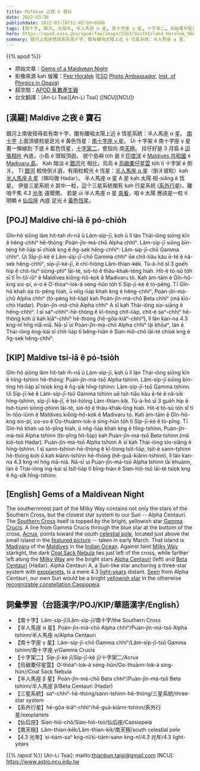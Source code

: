 ```yaml
---
title: Maldive 之夜 ê 寶石
date: 2022-03-28
publishdate: 2022-03-28T11:45:00+0800
tags: [南十字, 銀河, 太陽系, 半人馬座 α 星, 南十字座 γ 星, 十字架二, 烏碳橐仔星雲, 半人馬座 β 星, 三星系統, 系外行星, 仙后座, 半人馬座 α 星 A]
hero: https://apod.nasa.gov/apod/fap/image/2203/SouthIsland_Horalek_960_annotated.jpg
summary: 銀河上南彼搭毋若有南十字，閣有離咱太陽上近 ê 恆星系統：半人馬座 α 星。
---
```


{{% apod %}}

- 原始文章：[Gems of a Maldivean Night](https://apod.nasa.gov/apod/ap220328.html)
- 影像來源 kah 版權：[Petr Horálek](https://www.petrhoralek.com/#about-1) ([ESO](https://www.eso.org) [Photo Ambassador](https://www.eso.org/public/outreach/partnerships/photo-ambassadors/), [Inst. of Physics in Opava](https://www.slu.cz/phys/en/))
- 超空間：[APOD 亂數產生器](https://apod.nasa.gov/apod/random_apod.html)
- 台文翻譯：[An-Li Tsai][An-Li Tsai] ([NCU][NCU])

## [漢羅] Maldive 之夜 ê 寶石
銀河上南彼搭毋若有南十字，閣有離咱太陽上近 ê 恆星系統：半人馬座 α 星。
[南十字][Southern Cross t] 上面頂彼粒是足光 ê 黃色恆星：[南十字座 γ 星][Gamma Crucis]。
Ùi 十字架 ê 南十字座 γ 星 畫一條線到 下底 ê 藍色恆星，[十字架二][Acrux]，會指向 南[天極][celestial pole]。
拄仔好是 3 月翕 ê [這張相片][featured picture] 內底，小島 ê 頭殼頂遐。
彼个島嶼 to̍h 是 tī [印度洋][Indian Ocean] ê [Maldives 共和國][Maldives] ê [Madivaru 島][Madivaru]。
Kah 暗淡 ê [銀河][Milky Way 1]光 相比，烏烏 ê [烏碳橐仔星雲][Coal Sack Nebula] to̍h tī 十字架 ê 倒爿。
Tī [銀河][Milky Way 2] 較倚倒爿遐，有兩粒較光 ê 恆星：[半人馬座 α 星][Alpha Centauri]（倒爿彼粒）kah [半人馬座 β 星][Beta Centauri]（嘛叫做 Hadar）。
半人馬座 α 星 A 是 kah 太陽 相-siâng ê 恆星。
伊是三星系統 ê 其中一粒，這个三星系統閣有 kah 行星系統 ([系外行星][exoplanets])，離咱干焦 4.3 [光年][light-years] 遠爾爾。
若是 ùi 半人馬座 α 星 [來看][Seen]，咱 ê 太陽 應該是一粒 tī 明顯 ê [仙后座][recognizable constellation Cassiopeia] 內底 足光 ê [黃色恆星][yellowish star]。


## [POJ] Maldive chi-iā ê pó-chio̍h
Gîn-hô siōng lâm hit-tah m̄-nā ū Lâm-si̍p-jī, koh ū lî lán Thài-iông siōng kīn ê hêng-chhiⁿ hē-thóng: Poàn-jîn-má-chō Alpha chhiⁿ.
Lâm-si̍p-jī siōng bīn-téng hit-lia̍p sī chiok kng ê n̂g-sek hêng-chhiⁿ: Lâm-si̍p-jī-chō Gamma chhiⁿ.
Ùi Si̍p-jī-kè ê Lâm-si̍p-jī-chō Gamma chhiⁿ ōe chi̍t-tiâu kàu ē-té ê nâ-sek hêng-chhiⁿ, si̍p-jī-kè-jī, ē chí-hiòng Lâm-thian-ke̍k.
Tú-á-hó sī 3 goe̍h hip ê chit-tiuⁿ siòng-phìⁿ lāi-té, sió-tó ê thâu-khak-téng hiah.
Hit-ê tó-sū to̍h sī tī Ìn-tō͘-iûⁿ ê Maldives kiōng-hô-kok ê Madivaru tó.
Kah àm-tām ê Gîn-hô-kng sio-pí, o͘-o͘ ê O͘-thòaⁿ-lok-á seng-hûn to̍h tī Si̍p-jī-kè ê tò-pêng.
Tī Gîn-hô khah óa tò-pêng hiah, ū nn̄g-lia̍p khah kng ê hêng-chhiⁿ, Poàn-jîn-má-chō Alpha chhiⁿ (tò-pêng hit-lia̍p) kah Poàn-jîn-má-chō Beta chhiⁿ (mā kiò-chò Hadar).
Poàn-jîn-má-chō Alpha chhiⁿ A sī kah Thài-iông sio-siâng ê hêng-chhiⁿ.
I sī saⁿ-chhiⁿ-hē-thóng ê kî-tiong chi̍t-lia̍p, chit-ê saⁿ-chhiⁿ hē-thóng koh ū kah kiâⁿ-chhiⁿ hē-thóng (hē-gōa-kiâⁿ-chhiⁿ), lî lán kan-na 4.3 kng-nî hn̄g niā-niā.
Nā-sī ùi Poàn-jîn-má-chō Alpha chhiⁿ lâi khòaⁿ, lán ê Thài-iông èng-kai sī chi̍t-lia̍p tī bêng-hián ê Sian-hiō-chō lāi-té chiok kng ê n̂g-sek hêng-chhiⁿ.


## [KIP] Maldive tsi-iā ê pó-tsio̍h
Gîn-hô siōng lâm hit-tah m̄-nā ū Lâm-si̍p-jī, koh ū lî lán Thài-iông siōng kīn ê hîng-tshinn hē-thóng: Puàn-jîn-má-tsō Alpha tshinn.
Lâm-si̍p-jī siōng bīn-tíng hit-lia̍p sī tsiok kng ê n̂g-sik hîng-tshinn: Lâm-si̍p-jī-tsō Gamma tshinn.
Uì Si̍p-jī-kè ê Lâm-si̍p-jī-tsō Gamma tshinn uē tsi̍t-tiâu kàu ē-té ê nâ-sik hîng-tshinn, si̍p-jī-kè-jī, ē tsí-hiòng Lâm-thian-ki̍k.
Tú-á-hó sī 3 gue̍h hip ê tsit-tiunn siòng-phìnn lāi-té, sió-tó ê thâu-khak-tíng hiah.
Hit-ê tó-sū to̍h sī tī Ìn-tōo-iûnn ê Maldives kiōng-hô-kok ê Madivaru tó.
Kah àm-tām ê Gîn-hô-kng sio-pí, oo-oo ê Oo-thuànn-lok-á sing-hûn to̍h tī Si̍p-jī-kè ê tò-pîng.
Tī Gîn-hô khah uá tò-pîng hiah, ū nn̄g-lia̍p khah kng ê hîng-tshinn, Puàn-jîn-má-tsō Alpha tshinn (tò-pîng hit-lia̍p) kah Puàn-jîn-má-tsō Beta tshinn (mā kiò-tsò Hadar).
Puàn-jîn-má-tsō Alpha tshinn A sī kah Thài-iông sio-siâng ê hîng-tshinn.
I sī sann-tshinn-hē-thóng ê kî-tiong tsi̍t-lia̍p, tsit-ê sann-tshinn hē-thóng koh ū kah kiânn-tshinn hē-thóng (hē-guā-kiânn-tshinn), lî lán kan-na 4.3 kng-nî hn̄g niā-niā.
Nā-sī uì Puàn-jîn-má-tsō Alpha tshinn lâi khuànn, lán ê Thài-iông ìng-kai sī tsi̍t-lia̍p tī bîng-hián ê Sian-hiō-tsō lāi-té tsiok kng ê n̂g-sik hîng-tshinn.

## [English] Gems of a Maldivean Night

The southernmost part of the Milky Way contains not only the stars of the Southern Cross, but the closest star system to our Sun -- Alpha Centauri.
The [Southern Cross][Southern Cross e] itself is topped by the bright, yellowish star [Gamma Crucis][Gamma Crucis].
A line from Gamma Crucis through the blue star at the bottom of the cross, [Acrux][Acrux], points toward the south [celestial pole][celestial pole], located just above the small island in the [featured picture][featured picture] -- taken in early March.
That island is [Madivaru][Madivaru] of the [Maldives][Maldives] in the [Indian Ocean][Indian Ocean].
Against faint [Milky Way][Milky Way 1] starlight, the dark [Coal Sack Nebula][Coal Sack Nebula] lies just left of the cross, while farther left along the [Milky Way][Milky Way 2] are the bright stars [Alpha Centauri][Alpha Centauri] (left) and [Beta Centauri][Beta Centauri] (Hadar).
Alpha Centauri A, a Sun-like star anchoring a three-star system with [exoplanets][exoplanets], is a mere 4.3 [light-years][light-years] distant.
[Seen][Seen] from Alpha Centauri, our own Sun would be a bright [yellowish star][yellowish star] in the otherwise [recognizable constellation Cassiopeia][recognizable constellation Cassiopeia].

## 詞彙學習（台語漢字/POJ/KIP/華語漢字/English）

- 【南十字】Lâm-si̍p-jī/Lâm-si̍p-jī/南十字/the Southern Cross
- 【半人馬座 α 星】Poàn-jîn-má-chō Alpha chhiⁿ/Puàn-jîn-má-tsō Alpha tshinn/半人馬座 α/Alpha Centauri
- 【南十字座 γ 星】Lâm-si̍p-jī-chō Gamma chhiⁿ/Lâm-si̍p-jī-tsō Gamma tshinn/南十字座 γ/Gamma Crucis
- 【十字架二】Si̍p-jī-kè jī/Si̍p-jī-kè jī/十字架二/Acrux
- 【烏碳橐仔星雲】O͘-thòaⁿ-lok-á seng-hûn/Oo-thuànn-lok-á sing-hûn//Coal Sack Nebula
- 【半人馬座 β 星】Poàn-jîn-má-chō Beta chhiⁿ/Puàn-jîn-má-tsō Beta tshinn/半人馬座 β/Beta Centauri (Hadar)
- 【三星系統】saⁿ-chhiⁿ-hē-thóng/sann-tshinn-hē-thóng/三星系統/three-star system
- 【系外行星】hē-gōa-kiâⁿ-chhiⁿ/hē-guā-kiânn-tshinn/系外行星/exoplanets
- 【仙后座】Sian-hiō-chō/Sian-hiō-tsō/仙后座/Cassiopeia
- 【南天極】Lâm-thian-ke̍k/Lâm-thian-ki̍k/南天極/south celestial pole
- 【4.3 光年】sì-tiám-saⁿ kng-nî/sì-tiám-sann kng-nî/4.3 光年/4.3 light-years

{{% /apod %}}
[An-Li Tsai]: mailto:thianbun.taigi@gmail.com
[NCU]: https://www.astro.ncu.edu.tw

[copyright]: https://apod.nasa.gov/apod/fap/lib/about_apod.html#srapply

[Southern Cross e]:https://apod.nasa.gov/apod/ap210125.html
[Southern Cross t]:https://apod.tw/daily/20210125/
[Gamma Crucis]:https://en.wikipedia.org/wiki/Gacrux
[Acrux]:https://en.wikipedia.org/wiki/Acrux
[celestial pole]:https://en.wikipedia.org/wiki/Celestial_pole
[featured picture]:https://www.petrhoralek.com/?p=22973
[Madivaru]:https://youtu.be/bBI-q7ewXD4
[Maldives]:https://en.wikipedia.org/wiki/Maldives
[Indian Ocean]:https://en.wikipedia.org/wiki/Indian_Ocean
[Milky Way 1]:https://solarsystem.nasa.gov/resources/285/the-milky-way-galaxy/
[Coal Sack Nebula]:https://apod.nasa.gov/apod/ap960503.html
[Milky Way 2]:http://www.atlasoftheuniverse.com/galaxy.html
[Alpha Centauri]:https://en.wikipedia.org/wiki/Alpha_Centauri
[Beta Centauri]:https://en.wikipedia.org/wiki/Beta_Centauri
[exoplanets]:https://apod.nasa.gov/apod/ap160825.html
[light-years]:https://spaceplace.nasa.gov/light-year/en/
[Seen]:https://media.istockphoto.com/photos/picture-of-a-cat-on-a-white-background-looking-up-picture-id182176351
[yellowish star]:http://solar-center.stanford.edu/SID/activities/GreenSun.html
[recognizable constellation Cassiopeia]:https://earthsky.org/constellations/constellation-cassiopeia-the-queen-lady-of-the-chair-how-to-find-history-myth/
